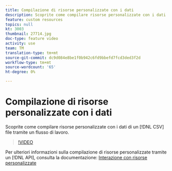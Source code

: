 ```yaml
---
title: Compilazione di risorse personalizzate con i dati
description: Scoprite come compilare risorse personalizzate con i dati di un file CSV tramite un flusso di lavoro.
feature: custom resources
topics: null
kt: 3003
thumbnail: 27714.jpg
doc-type: feature video
activity: use
team: TM
translation-type: tm+mt
source-git-commit: dc9d084e8be1f0b942c6fd9bbefd7fcd3ded3f2d
workflow-type: tm+mt
source-wordcount: '65'
ht-degree: 0%

---
```



# Compilazione di risorse personalizzate con i dati

Scoprite come compilare risorse personalizzate con i dati di un [!DNL CSV] file tramite un flusso di lavoro.

>[!VIDEO](https://video.tv.adobe.com/v/27714?quality=9)

Per ulteriori informazioni sulla compilazione di risorse personalizzate tramite un [!DNL API], consulta la documentazione: [Interazione con risorse personalizzate](https://experienceleague.adobe.com/docs/campaign-standard/using/working-with-apis/interacting-with-custom-resources.html.)
